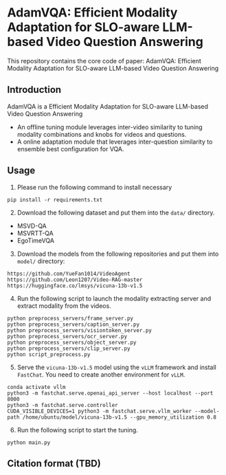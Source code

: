 # AdamVQA: Efficient Modality Adaptation for SLO-aware LLM-based Video Question Answering

This repository contains the core code of paper: AdamVQA: Efficient Modality Adaptation for SLO-aware LLM-based Video Question Answering

## Introduction

AdamVQA is a Efficient Modality Adaptation for SLO-aware LLM-based Video Question Answering

- An offline tuning module leverages inter-video similarity to tuning modality combinations and knobs for videos and questions.
- A online adaptation module that leverages inter-question similarity to ensemble best configuration for VQA.
## Usage
1. Please run the following command to install necessary
```
pip install -r requirements.txt
```
2. Download the following dataset and put them into the `data/` directory.
- MSVD-QA
- MSVRTT-QA
- EgoTimeVQA

3. Download the models from the following repositories and put them into `model/` directory:
```
https://github.com/YueFan1014/VideoAgent
https://github.com/Leon1207/Video-RAG-master
https://huggingface.co/lmsys/vicuna-13b-v1.5
```
4. Run the following script to launch the modality extracting server and extract modality from the videos.
```
python preprocess_servers/frame_server.py
python preprocess_servers/caption_server.py
python preprocess_servers/visiontoken_server.py
python preprocess_servers/ocr_server.py
python preprocess_servers/object_server.py
python preprocess_servers/clip_server.py
python script_preprocess.py
```
5. Serve the `vicuna-13b-v1.5` model using the `vLLM` framework and install `FastChat`. You need to create another environment for `vLLM`.
```
conda activate vllm
python3 -m fastchat.serve.openai_api_server --host localhost --port 8000
python3 -m fastchat.serve.controller
CUDA_VISIBLE_DEVICES=1 python3 -m fastchat.serve.vllm_worker --model-path /home/ubuntu/model/vicuna-13b-v1.5 --gpu_memory_utilization 0.8
```
6. Run the following script to start the tuning.
```
python main.py
```
## Citation format (TBD)

